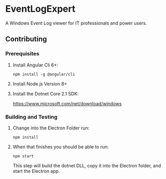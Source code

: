 # EventLogExpert

A Windows Event Log viewer for IT professionals and power users.

## Contributing

### Prerequisites

1. Install Angular Cli 6+:

	`npm install -g @angular/cli`

2. Install Node.js Version 8+
3. Install the Dotnet Core 2.1 SDK:

	https://www.microsoft.com/net/download/windows

### Building and Testing

1. Change into the Electron Folder run: 

	`npm install`

2. When that finishes you should be able to run:

	`npm start`

	This step will build the dotnet DLL, copy it into the Electron folder, and start the Electron app.